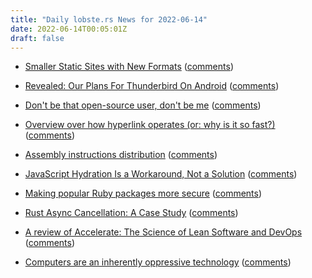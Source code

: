 ```yaml
---
title: "Daily lobste.rs News for 2022-06-14"
date: 2022-06-14T00:05:01Z
draft: false
---
```






- [Smaller Static Sites with New Formats](https://hypirion.com/musings/smaller-static-sites-with-new-formats)
  ([comments](https://lobste.rs/s/ufd2p4/smaller_static_sites_with_new_formats))



- [Revealed: Our Plans For Thunderbird On Android](https://blog.thunderbird.net/2022/06/revealed-thunderbird-on-android-plans-k9/)
  ([comments](https://lobste.rs/s/yc9odc/revealed_our_plans_for_thunderbird_on))



- [Don't be that open-source user, don't be me](https://jacobtomlinson.dev/posts/2022/dont-be-that-open-source-user-dont-be-me/)
  ([comments](https://lobste.rs/s/cfed7x/don_t_be_open_source_user_don_t_be_me))



- [Overview over how hyperlink operates (or: why is it so fast?)](https://github.com/untitaker/hyperlink/blob/570273312cba2f60b161eb60e38ba3822f598ba2/docs/architecture.md)
  ([comments](https://lobste.rs/s/dftfof/overview_over_how_hyperlink_operates_why))



- [Assembly instructions distribution](https://www.cambus.net/assembly-instructions-distribution/)
  ([comments](https://lobste.rs/s/gh2paa/assembly_instructions_distribution))



- [JavaScript Hydration Is a Workaround, Not a Solution](https://thenewstack.io/javascript-hydration-is-a-workaround-not-a-solution/)
  ([comments](https://lobste.rs/s/0wibhe/javascript_hydration_is_workaround_not))



- [Making popular Ruby packages more secure](https://blog.rubygems.org/2022/06/13/making-packages-more-secure.html)
  ([comments](https://lobste.rs/s/vduzkn/making_popular_ruby_packages_more_secure))



- [Rust Async Cancellation: A Case Study](https://smallcultfollowing.com/babysteps/blog/2022/06/13/async-cancellation-a-case-study-of-pub-sub-in-mini-redis/)
  ([comments](https://lobste.rs/s/awzpee/rust_async_cancellation_case_study))



- [A review of Accelerate: The Science of Lean Software and DevOps](https://keunwoo.com/notes/accelerate-devops/)
  ([comments](https://lobste.rs/s/vtiozt/review_accelerate_science_lean_software))



- [Computers are an inherently oppressive technology](https://www.devever.net/~hl/ruthlessness)
  ([comments](https://lobste.rs/s/7xidbb/computers_are_inherently_oppressive))


